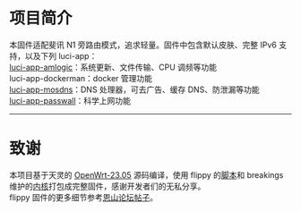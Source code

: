 
# 项目简介
本固件适配斐讯 N1 旁路由模式，追求轻量。固件中包含默认皮肤、完整 IPv6 支持，以及下列 luci-app：<br>
[luci-app-amlogic](https://github.com/ophub/luci-app-amlogic)：系统更新、文件传输、CPU 调频等功能<br>
luci-app-dockerman：docker 管理功能<br>
[luci-app-mosdns](https://github.com/sbwml/luci-app-mosdns)：DNS 处理器，可去广告、缓存 DNS、防泄漏等功能<br>
[luci-app-passwall](https://github.com/xiaorouji/openwrt-passwall)：科学上网功能<br>
***
# 致谢
本项目基于天灵的 [OpenWrt-23.05](https://github.com/immortalwrt/immortalwrt/tree/openwrt-23.05) 源码编译，使用 flippy 的[脚本](https://github.com/unifreq/openwrt_packit)和 breakings 维护的[内核](https://github.com/breakings/OpenWrt/releases/tag/kernel_stable)打包成完整固件，感谢开发者们的无私分享。<br>
flippy 固件的更多细节参考[恩山论坛帖子](https://www.right.com.cn/forum/thread-4076037-1-1.html)。
